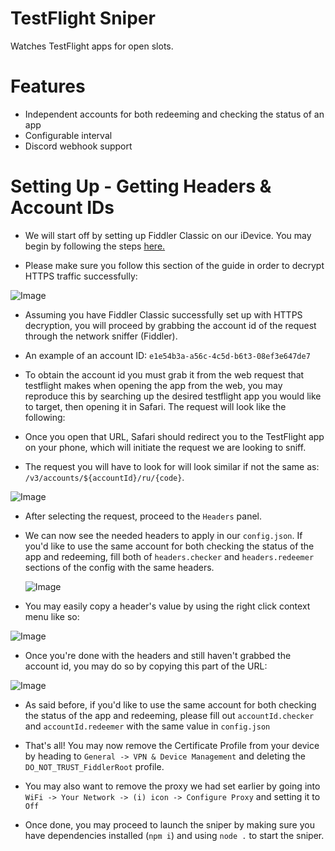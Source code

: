 # TestFlight Sniper
Watches TestFlight apps for open slots.

# Features
- Independent accounts for both redeeming and checking the status of an app
- Configurable interval
- Discord webhook support

# Setting Up - Getting Headers & Account IDs
- We will start off by setting up Fiddler Classic on our iDevice. You may begin by following the steps [here.](https://docs.telerik.com/fiddler/configure-fiddler/tasks/configureforios)

- Please make sure you follow this section of the guide in order to decrypt HTTPS traffic successfully:

![Image](https://i.imgur.com/pNehx3l.png)

- Assuming you have Fiddler Classic successfully set up with HTTPS decryption, you will proceed by grabbing the account id of the request through the network sniffer (Fiddler).

- An example of an account ID: `e1e54b3a-a56c-4c5d-b6t3-08ef3e647de7`

- To obtain the account id you must grab it from the web request that testflight makes when opening the app from the web, you may reproduce this by searching up the desired testflight app you would like to target, then opening it in Safari. The request will look like the following:

- Once you open that URL, Safari should redirect you to the TestFlight app on your phone, which will initiate the request we are looking to sniff.

- The request you will have to look for will look similar if not the same as: `/v3/accounts/${accountId}/ru/{code}`.

![Image](https://i.imgur.com/HZMxmIH.png)

- After selecting the request, proceed to the `Headers` panel.

- We can now see the needed headers to apply in our `config.json`. If you'd like to use the same account for both checking the status of the app and redeeming, fill both of `headers.checker` and `headers.redeemer` sections of the config with the same headers.

  ![Image](https://i.imgur.com/yYAfpmU.png)

- You may easily copy a header's value by using the right click context menu like so:

![Image](https://i.imgur.com/LOtkIzB.png)

- Once you're done with the headers and still haven't grabbed the account id, you may do so by copying this part of the URL:

![Image](https://i.imgur.com/W0B5auJ.png)

- As said before, if you'd like to use the same account for both checking the status of the app and redeeming, please fill out `accountId.checker` and `accountId.redeemer` with the same value in `config.json`

- That's all! You may now remove the Certificate Profile from your device by heading to `General -> VPN & Device Management` and deleting the `DO_NOT_TRUST_FiddlerRoot` profile.

- You may also want to remove the proxy we had set earlier by going into `WiFi -> Your Network -> (i) icon -> Configure Proxy` and setting it to `Off`

- Once done, you may proceed to launch the sniper by making sure you have dependencies installed (`npm i`) and using `node .` to start the sniper.
